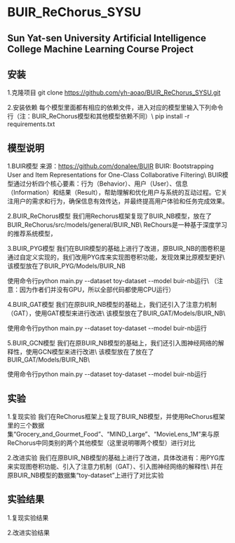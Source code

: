 # BUIR_ReChorus_SYSU

## Sun Yat-sen University Artificial Intelligence College Machine Learning Course Project

## 安装
1.克隆项目
git clone https://github.com/yh-aoao/BUIR_ReChorus_SYSU.git

2.安装依赖
每个模型里面都有相应的依赖文件，进入对应的模型里输入下列命令行（注：BUIR_ReChorus模型和其他模型依赖不同）\\
pip install -r requirements.txt

## 模型说明
1.BUIR模型
来源：https://github.com/donalee/BUIR
BUIR: Bootstrapping User and Item Representations for One-Class Collaborative Filtering\\
BUIR模型通过分析四个核心要素：行为（Behavior）、用户（User）、信息（Information）和结果（Result），帮助理解和优化用户与系统的互动过程。它关注用户的需求和行为，确保信息有效传达，并最终提高用户体验和任务完成效果。

2.BUIR_ReChorus模型
我们用Rechorus框架复现了BUIR_NB模型，放在了BUIR_ReChorus/src/models/general/BUIR_NB\\
ReChours是一种基于深度学习的推荐系统模型，

3.BUIR_PYG模型
我们在BUIR模型的基础上进行了改进，原BUIR_NB的图卷积是通过自定义实现的，我们改用PYG库来实现图卷积功能，发现效果比原模型更好\\
该模型放在了BUIR_PYG/Models/BUIR_NB

使用命令行python main.py --dataset toy-dataset --model buir-nb运行\\
（注意：因为作者们并没有GPU，所以全部代码都使用CPU运行）

4.BUIR_GAT模型
我们在原BUIR_NB模型的基础上，我们还引入了注意力机制（GAT），使用GAT模型来进行改进\\
该模型放在了BUIR_GAT/Models/BUIR_NB\\

使用命令行python main.py --dataset toy-dataset --model buir-nb运行

5.BUIR_GCN模型
我们在原BUIR_NB模型的基础上，我们还引入图神经网络的解释性，使用GCN模型来进行改进\\
该模型放在了放在了BUIR_GAT/Models/BUIR_NB\\

使用命令行python main.py --dataset toy-dataset --model buir-nb运行

## 实验
1.复现实验
我们在ReChorus框架上复现了BUIR_NB模型，并使用ReChorus框架里的三个数据集“Grocery_and_Gourmet_Food”、“MIND_Large”、“MovieLens_1M”来与原ReChorus中同类别的两个其他模型（这里说明哪两个模型）进行对比

2.改进实验
我们在原BUIR_NB模型的基础上进行了改进，具体改进有：用PYG库来实现图卷积功能、引入了注意力机制（GAT）、引入图神经网络的解释性\\
并在原BUIR_NB模型的数据集“toy-dataset”上进行了对比实验

## 实验结果
1.复现实验结果

2.改进实验结果